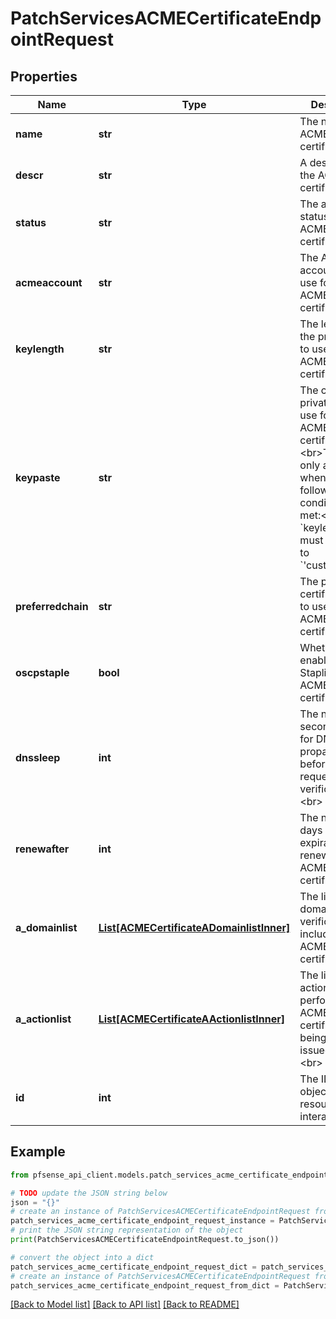 # PatchServicesACMECertificateEndpointRequest


## Properties

Name | Type | Description | Notes
------------ | ------------- | ------------- | -------------
**name** | **str** | The name of the ACME certificate.&lt;br&gt; | [optional] 
**descr** | **str** | A description of the ACME certificate.&lt;br&gt; | [optional] 
**status** | **str** | The activation status of the ACME certificate.&lt;br&gt; | [optional] [default to 'active']
**acmeaccount** | **str** | The ACME account key to use for the ACME certificate.&lt;br&gt; | [optional] 
**keylength** | **str** | The length of the private key to use for the ACME certificate.&lt;br&gt; | [optional] [default to '2048']
**keypaste** | **str** | The custom private key to use for the ACME certificate.&lt;br&gt;&lt;br&gt;This field is only available when the following conditions are met:&lt;br&gt;- &#x60;keylength&#x60; must be equal to &#x60;&#39;custom&#39;&#x60;&lt;br&gt; | [optional] 
**preferredchain** | **str** | The preferred certificate chain to use for the ACME certificate.&lt;br&gt; | [optional] 
**oscpstaple** | **bool** | Whether to enable OCSP Stapling for the ACME certificate.&lt;br&gt; | [optional] 
**dnssleep** | **int** | The number of seconds to wait for DNS propagation before requesting verification.&lt;br&gt; | [optional] 
**renewafter** | **int** | The number of days before expiration to renew the ACME certificate.&lt;br&gt; | [optional] [default to 60]
**a_domainlist** | [**List[ACMECertificateADomainlistInner]**](ACMECertificateADomainlistInner.md) | The list of domain verifications  to include in the ACME certificate.&lt;br&gt; | [optional] 
**a_actionlist** | [**List[ACMECertificateAActionlistInner]**](ACMECertificateAActionlistInner.md) | The list of actions to perform on the ACME certificate after being issued/renewed.&lt;br&gt; | [optional] 
**id** | **int** | The ID of the object or resource to interact with. | 

## Example

```python
from pfsense_api_client.models.patch_services_acme_certificate_endpoint_request import PatchServicesACMECertificateEndpointRequest

# TODO update the JSON string below
json = "{}"
# create an instance of PatchServicesACMECertificateEndpointRequest from a JSON string
patch_services_acme_certificate_endpoint_request_instance = PatchServicesACMECertificateEndpointRequest.from_json(json)
# print the JSON string representation of the object
print(PatchServicesACMECertificateEndpointRequest.to_json())

# convert the object into a dict
patch_services_acme_certificate_endpoint_request_dict = patch_services_acme_certificate_endpoint_request_instance.to_dict()
# create an instance of PatchServicesACMECertificateEndpointRequest from a dict
patch_services_acme_certificate_endpoint_request_from_dict = PatchServicesACMECertificateEndpointRequest.from_dict(patch_services_acme_certificate_endpoint_request_dict)
```
[[Back to Model list]](../README.md#documentation-for-models) [[Back to API list]](../README.md#documentation-for-api-endpoints) [[Back to README]](../README.md)


